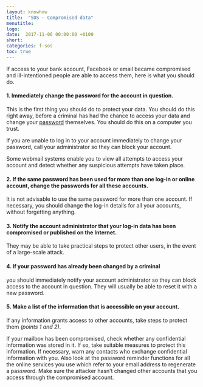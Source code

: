```yaml
---
layout: knowhow
title:  "SOS – Compromised data"
menutitle:
logo:
date:  2017-11-06 00:00:00 +0100
short:
categories: f-sos
toc: true
---
```


If access to your bank account, Facebook or email became compromised and ill-intentioned people are able to access them, here is what you should do.

#### 1. Immediately change the password for the account in question.
This is the first thing you should do to protect your data. You should do this right away, before a criminal has had the chance to access your data and change your [password]({{site.url}}/knowhow/glossary/Password.html) themselves. You should do this on a computer you trust.

If you are unable to log in to your account immediately to change your password, call your administrator so they can block your account.

Some webmail systems enable you to view all attempts to access your account and detect whether any suspicious attempts have taken place.
 
#### 2. If the same password has been used for more than one log-in or online account, change the passwords for all these accounts.
It is not advisable to use the same password for more than one account. If necessary, you should change the log-in details for all your accounts, without forgetting anything.
 
#### 3. Notify the account administrator that your log-in data has been compromised or published on the Internet.
They may be able to take practical steps to protect other users, in the event of a large-scale attack.
 
#### 4. If your password has already been changed by a criminal
you should immediately notify your account administrator so they can block access to the account in question. They will usually be able to reset it with a new password.
 
#### 5. Make a list of the information that is accessible on your account.
If any information grants access to other accounts, take steps to protect them *(points 1 and 2)*.

If your mailbox has been compromised, check whether any confidential information was stored in it. If so, take suitable measures to protect this information. If necessary, warn any contacts who exchange confidential information with you. Also look at the password reminder functions for all the online services you use which refer to your email address to regenerate a password. Make sure the attacker hasn’t changed other accounts that you access through the compromised account.

